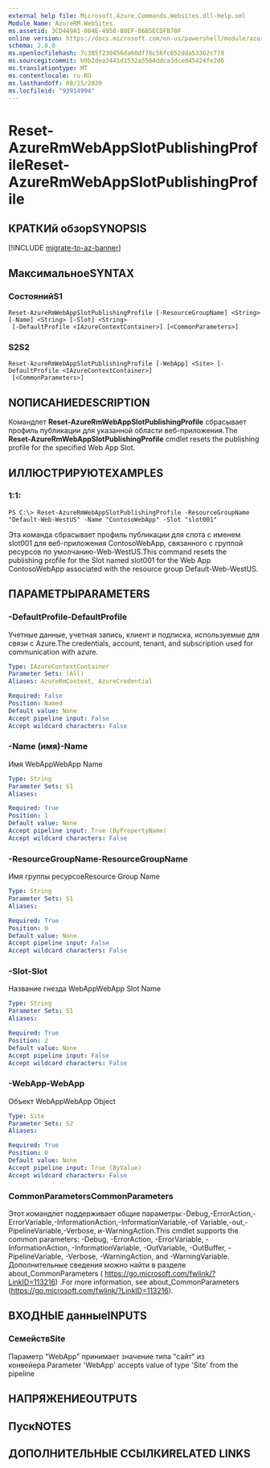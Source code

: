 ```yaml
---
external help file: Microsoft.Azure.Commands.Websites.dll-Help.xml
Module Name: AzureRM.WebSites
ms.assetid: 3CD449A1-084E-4950-80EF-06B5ECDFB70F
online version: https://docs.microsoft.com/en-us/powershell/module/azurerm.websites/reset-azurermwebappslotpublishingprofile
schema: 2.0.0
ms.openlocfilehash: 7c385f230456da60df76c56fc652dda53362c778
ms.sourcegitcommit: b9b2dea3441d1532a5564ddca3dced45424fe2d6
ms.translationtype: MT
ms.contentlocale: ru-RU
ms.lasthandoff: 08/15/2020
ms.locfileid: "93914994"
---
```

# <span data-ttu-id="83f60-101">Reset-AzureRmWebAppSlotPublishingProfile</span><span class="sxs-lookup"><span data-stu-id="83f60-101">Reset-AzureRmWebAppSlotPublishingProfile</span></span>

## <span data-ttu-id="83f60-102">КРАТКИй обзор</span><span class="sxs-lookup"><span data-stu-id="83f60-102">SYNOPSIS</span></span>

[!INCLUDE [migrate-to-az-banner](../../includes/migrate-to-az-banner.md)]

## <span data-ttu-id="83f60-103">Максимальное</span><span class="sxs-lookup"><span data-stu-id="83f60-103">SYNTAX</span></span>

### <span data-ttu-id="83f60-104">Состояний</span><span class="sxs-lookup"><span data-stu-id="83f60-104">S1</span></span>
```
Reset-AzureRmWebAppSlotPublishingProfile [-ResourceGroupName] <String> [-Name] <String> [-Slot] <String>
 [-DefaultProfile <IAzureContextContainer>] [<CommonParameters>]
```

### <span data-ttu-id="83f60-105">S2</span><span class="sxs-lookup"><span data-stu-id="83f60-105">S2</span></span>
```
Reset-AzureRmWebAppSlotPublishingProfile [-WebApp] <Site> [-DefaultProfile <IAzureContextContainer>]
 [<CommonParameters>]
```

## <span data-ttu-id="83f60-106">NОПИСАНИЕ</span><span class="sxs-lookup"><span data-stu-id="83f60-106">DESCRIPTION</span></span>
<span data-ttu-id="83f60-107">Командлет **Reset-AzureRmWebAppSlotPublishingProfile** сбрасывает профиль публикации для указанной области веб-приложения.</span><span class="sxs-lookup"><span data-stu-id="83f60-107">The **Reset-AzureRmWebAppSlotPublishingProfile** cmdlet resets the publishing profile for the specified Web App Slot.</span></span>

## <span data-ttu-id="83f60-108">ИЛЛЮСТРИРУЮТ</span><span class="sxs-lookup"><span data-stu-id="83f60-108">EXAMPLES</span></span>

### <span data-ttu-id="83f60-109">1:</span><span class="sxs-lookup"><span data-stu-id="83f60-109">1:</span></span>
```
PS C:\> Reset-AzureRmWebAppSlotPublishingProfile -ResourceGroupName "Default-Web-WestUS" -Name "ContosoWebApp" -Slot "slot001"
```

<span data-ttu-id="83f60-110">Эта команда сбрасывает профиль публикации для слота с именем slot001 для веб-приложения ContosoWebApp, связанного с группой ресурсов по умолчанию-Web-WestUS.</span><span class="sxs-lookup"><span data-stu-id="83f60-110">This command resets the publishing profile for the Slot named slot001 for the Web App ContosoWebApp associated with the resource group Default-Web-WestUS.</span></span>

## <span data-ttu-id="83f60-111">ПАРАМЕТРЫ</span><span class="sxs-lookup"><span data-stu-id="83f60-111">PARAMETERS</span></span>

### <span data-ttu-id="83f60-112">-DefaultProfile</span><span class="sxs-lookup"><span data-stu-id="83f60-112">-DefaultProfile</span></span>
<span data-ttu-id="83f60-113">Учетные данные, учетная запись, клиент и подписка, используемые для связи с Azure.</span><span class="sxs-lookup"><span data-stu-id="83f60-113">The credentials, account, tenant, and subscription used for communication with azure.</span></span>

```yaml
Type: IAzureContextContainer
Parameter Sets: (All)
Aliases: AzureRmContext, AzureCredential

Required: False
Position: Named
Default value: None
Accept pipeline input: False
Accept wildcard characters: False
```

### <span data-ttu-id="83f60-114">-Name (имя)</span><span class="sxs-lookup"><span data-stu-id="83f60-114">-Name</span></span>
<span data-ttu-id="83f60-115">Имя WebApp</span><span class="sxs-lookup"><span data-stu-id="83f60-115">WebApp Name</span></span>

```yaml
Type: String
Parameter Sets: S1
Aliases: 

Required: True
Position: 1
Default value: None
Accept pipeline input: True (ByPropertyName)
Accept wildcard characters: False
```

### <span data-ttu-id="83f60-116">-ResourceGroupName</span><span class="sxs-lookup"><span data-stu-id="83f60-116">-ResourceGroupName</span></span>
<span data-ttu-id="83f60-117">Имя группы ресурсов</span><span class="sxs-lookup"><span data-stu-id="83f60-117">Resource Group Name</span></span>

```yaml
Type: String
Parameter Sets: S1
Aliases: 

Required: True
Position: 0
Default value: None
Accept pipeline input: False
Accept wildcard characters: False
```

### <span data-ttu-id="83f60-118">-Slot</span><span class="sxs-lookup"><span data-stu-id="83f60-118">-Slot</span></span>
<span data-ttu-id="83f60-119">Название гнезда WebApp</span><span class="sxs-lookup"><span data-stu-id="83f60-119">WebApp Slot Name</span></span>

```yaml
Type: String
Parameter Sets: S1
Aliases: 

Required: True
Position: 2
Default value: None
Accept pipeline input: False
Accept wildcard characters: False
```

### <span data-ttu-id="83f60-120">-WebApp</span><span class="sxs-lookup"><span data-stu-id="83f60-120">-WebApp</span></span>
<span data-ttu-id="83f60-121">Объект WebApp</span><span class="sxs-lookup"><span data-stu-id="83f60-121">WebApp Object</span></span>

```yaml
Type: Site
Parameter Sets: S2
Aliases: 

Required: True
Position: 0
Default value: None
Accept pipeline input: True (ByValue)
Accept wildcard characters: False
```

### <span data-ttu-id="83f60-122">CommonParameters</span><span class="sxs-lookup"><span data-stu-id="83f60-122">CommonParameters</span></span>
<span data-ttu-id="83f60-123">Этот командлет поддерживает общие параметры:-Debug,-ErrorAction,-ErrorVariable,-InformationAction,-InformationVariable,-of Variable,-out,-PipelineVariable,-Verbose, и-WarningAction.</span><span class="sxs-lookup"><span data-stu-id="83f60-123">This cmdlet supports the common parameters: -Debug, -ErrorAction, -ErrorVariable, -InformationAction, -InformationVariable, -OutVariable, -OutBuffer, -PipelineVariable, -Verbose, -WarningAction, and -WarningVariable.</span></span> <span data-ttu-id="83f60-124">Дополнительные сведения можно найти в разделе about_CommonParameters ( https://go.microsoft.com/fwlink/?LinkID=113216) .</span><span class="sxs-lookup"><span data-stu-id="83f60-124">For more information, see about_CommonParameters (https://go.microsoft.com/fwlink/?LinkID=113216).</span></span>

## <span data-ttu-id="83f60-125">ВХОДНЫЕ данные</span><span class="sxs-lookup"><span data-stu-id="83f60-125">INPUTS</span></span>

### <span data-ttu-id="83f60-126">Семейств</span><span class="sxs-lookup"><span data-stu-id="83f60-126">Site</span></span>
<span data-ttu-id="83f60-127">Параметр "WebApp" принимает значение типа "сайт" из конвейера.</span><span class="sxs-lookup"><span data-stu-id="83f60-127">Parameter 'WebApp' accepts value of type 'Site' from the pipeline</span></span>

## <span data-ttu-id="83f60-128">НАПРЯЖЕНИЕ</span><span class="sxs-lookup"><span data-stu-id="83f60-128">OUTPUTS</span></span>

## <span data-ttu-id="83f60-129">Пуск</span><span class="sxs-lookup"><span data-stu-id="83f60-129">NOTES</span></span>

## <span data-ttu-id="83f60-130">ДОПОЛНИТЕЛЬНЫЕ ССЫЛКИ</span><span class="sxs-lookup"><span data-stu-id="83f60-130">RELATED LINKS</span></span>

